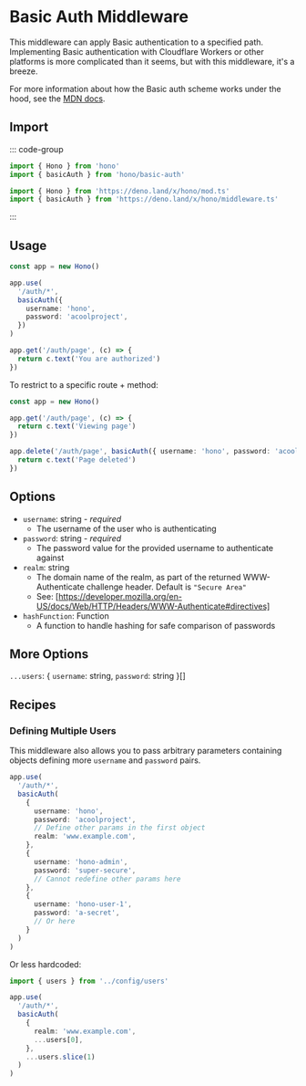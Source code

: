 # Basic Auth Middleware

This middleware can apply Basic authentication to a specified path.
Implementing Basic authentication with Cloudflare Workers or other platforms is more complicated than it seems, but with this middleware, it's a breeze.

For more information about how the Basic auth scheme works under the hood, see the [MDN docs](https://developer.mozilla.org/en-US/docs/Web/HTTP/Authentication#basic_authentication_scheme).

## Import

::: code-group

```ts [npm]
import { Hono } from 'hono'
import { basicAuth } from 'hono/basic-auth'
```

```ts [Deno]
import { Hono } from 'https://deno.land/x/hono/mod.ts'
import { basicAuth } from 'https://deno.land/x/hono/middleware.ts'
```

:::

## Usage

```ts
const app = new Hono()

app.use(
  '/auth/*',
  basicAuth({
    username: 'hono',
    password: 'acoolproject',
  })
)

app.get('/auth/page', (c) => {
  return c.text('You are authorized')
})
```

To restrict to a specific route + method:

```ts
const app = new Hono()

app.get('/auth/page', (c) => {
  return c.text('Viewing page')
})

app.delete('/auth/page', basicAuth({ username: 'hono', password: 'acoolproject' }), (c) => {
  return c.text('Page deleted')
})
```

## Options

- `username`: string - _required_
  - The username of the user who is authenticating
- `password`: string - _required_
  - The password value for the provided username to authenticate against
- `realm`: string
  - The domain name of the realm, as part of the returned WWW-Authenticate challenge header. Default is `"Secure Area"`
  - See: [https://developer.mozilla.org/en-US/docs/Web/HTTP/Headers/WWW-Authenticate#directives]
- `hashFunction`: Function
  - A function to handle hashing for safe comparison of passwords

## More Options

`...users`: \{ `username`: string, `password`: string \}[]

## Recipes

### Defining Multiple Users

This middleware also allows you to pass arbitrary parameters containing objects defining more `username` and `password` pairs.

```ts
app.use(
  '/auth/*',
  basicAuth(
    {
      username: 'hono',
      password: 'acoolproject',
      // Define other params in the first object
      realm: 'www.example.com',
    },
    {
      username: 'hono-admin',
      password: 'super-secure',
      // Cannot redefine other params here
    },
    {
      username: 'hono-user-1',
      password: 'a-secret',
      // Or here
    }
  )
)
```

Or less hardcoded:

```ts
import { users } from '../config/users'

app.use(
  '/auth/*',
  basicAuth(
    {
      realm: 'www.example.com',
      ...users[0],
    },
    ...users.slice(1)
  )
)
```
